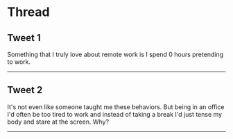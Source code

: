 # Thread

## Tweet 1

Something that I truly love about remote work is I spend 0 hours pretending to work.

---

## Tweet 2

It's not even like someone taught me these behaviors. But being in an office I'd often be too tired to work and instead of taking a break I'd just tense my body and stare at the screen. Why?

---

